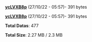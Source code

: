 [**ycLVXB8p**](/data/ycLVXB8p.txt) (27/10/22 - 05:57)- 391 bytes

[**ycLVXB8p**](/data/ycLVXB8p.txt) (27/10/22 - 05:57)- 391 bytes

**Total Datas**: 477

**Total Size**: 2.27 MB / 2.3 MB